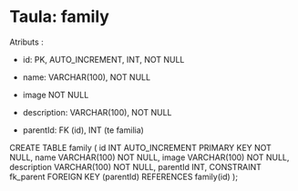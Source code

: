 
# Taula: family

Atributs : 

- id: PK, AUTO_INCREMENT, INT, NOT NULL

- name: VARCHAR(100), NOT NULL

- image NOT NULL

- description: VARCHAR(100), NOT NULL

- parentId: FK (id), INT (te familia)

CREATE TABLE family (
    id INT AUTO_INCREMENT PRIMARY KEY NOT NULL,
    name VARCHAR(100) NOT NULL,
    image VARCHAR(100) NOT NULL,
    description VARCHAR(100) NOT NULL,
    parentId INT,
    CONSTRAINT fk_parent FOREIGN KEY (parentId) REFERENCES family(id)
);

